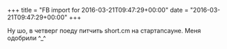 +++
title = "FB import for 2016-03-21T09:47:29+00:00"
date = "2016-03-21T09:47:29+00:00"
+++

Ну шо, в четверг поеду питчить short.cm на стартапсауне. Меня одобрили ^_^




